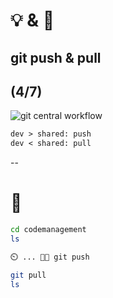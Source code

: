 # 💡 & 💪

## git push & pull

(4/7)
--
![git central workflow](https://git-scm.com/book/en/v2/images/centralized_workflow.png)

```md
dev > shared: push
dev < shared: pull
```
--
# 💪

```bash [1,2|4|6,7]
cd codemanagement
ls

⏲️ ... 🧑‍🏫 git push

git pull
ls
```
